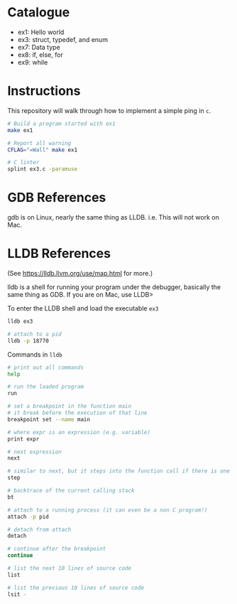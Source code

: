 # Catalogue

- ex1: Hello world
- ex3: struct, typedef, and enum
- ex7: Data type
- ex8: if, else, for
- ex9: while


# Instructions

This repository will walk through how to implement a simple ping in `c`.

```bash
# Build a program started with ex1
make ex1

# Report all warning
CFLAG="=Wall" make ex1

# C linter
splint ex3.c -paramuse
```

# GDB References
gdb is on Linux, nearly the same thing as LLDB. i.e. This will not work on Mac.


# LLDB References

(See https://lldb.llvm.org/use/map.html for more.)

lldb is a shell for running your program under the debugger, basically the same thing as GDB. If you are on Mac, use LLDB>

To enter the LLDB shell and load the executable `ex3`
```bash
lldb ex3

# attach to a pid
lldb -p 18770
```

Commands in `lldb`

```bash
# print out all commands
help

# run the loaded program
run

# set a breakpoint in the function main
# it break before the execution of that line
breakpoint set --name main

# where expr is an expression (e.g. variable)
print expr

# next expression
next

# similar to next, but it steps into the function call if there is one
step

# backtrace of the current calling stack
bt

# attach to a running process (it can even be a non C program!)
attach -p pid

# detach from attach
detach

# continue after the breakpoint
continue

# list the next 10 lines of source code
list

# list the previous 10 lines of source code
lsit -
```